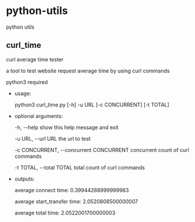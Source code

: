 # python-utils
python utils

## curl_time

curl average time tester

a tool to test website request average time by using curl commands

python3 required

- usage: 

  python3 curl_time.py [-h] -u URL [-c CONCURRENT] [-t TOTAL]

- optional arguments:

  -h, --help            show this help message and exit

  -u URL, --url URL     the url to test

  -c CONCURRENT, --concurrent CONCURRENT     concurrent count of curl commands
  
  -t TOTAL, --total     TOTAL total count of curl commands
                        
- outputs:

  average connect time: 0.39944288999999983

  average start_transfer time: 2.0520808500000007

  average total time: 2.0522001700000003
